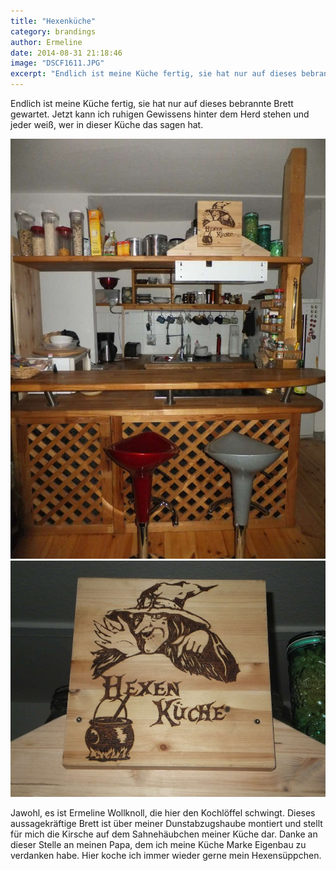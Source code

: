 ```yaml
---
title: "Hexenküche"
category: brandings
author: Ermeline
date: 2014-08-31 21:18:46
image: "DSCF1611.JPG"
excerpt: "Endlich ist meine Küche fertig, sie hat nur auf dieses bebrannte Brett gewartet. "
---
```


Endlich ist meine Küche fertig, sie hat nur auf dieses bebrannte Brett gewartet. Jetzt kann ich ruhigen Gewissens hinter dem Herd stehen und jeder weiß, wer in dieser Küche das sagen hat.

![DSCF1613](DSCF1613.jpg)
![DSCF1611](DSCF1611.JPG)

Jawohl, es ist Ermeline Wollknoll, die hier den Kochlöffel schwingt. Dieses aussagekräftige Brett ist über meiner Dunstabzugshaube montiert und stellt für mich die Kirsche auf dem Sahnehäubchen meiner Küche dar. Danke an dieser Stelle an meinen Papa, dem ich meine Küche Marke Eigenbau zu verdanken habe. Hier koche ich immer wieder gerne mein Hexensüppchen.

 
